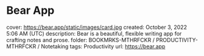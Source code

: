 # Bear App

cover: https://bear.app/static/images/card.jpg
created: October 3, 2022 5:06 AM (UTC)
description: Bear is a beautiful, flexible writing app for crafting notes and prose.
folder: BOOKMRKS-MTHRFCKR / PRODUCTIVITY-MTHRFCKR / Notetaking
tags: Productivity
url: https://bear.app